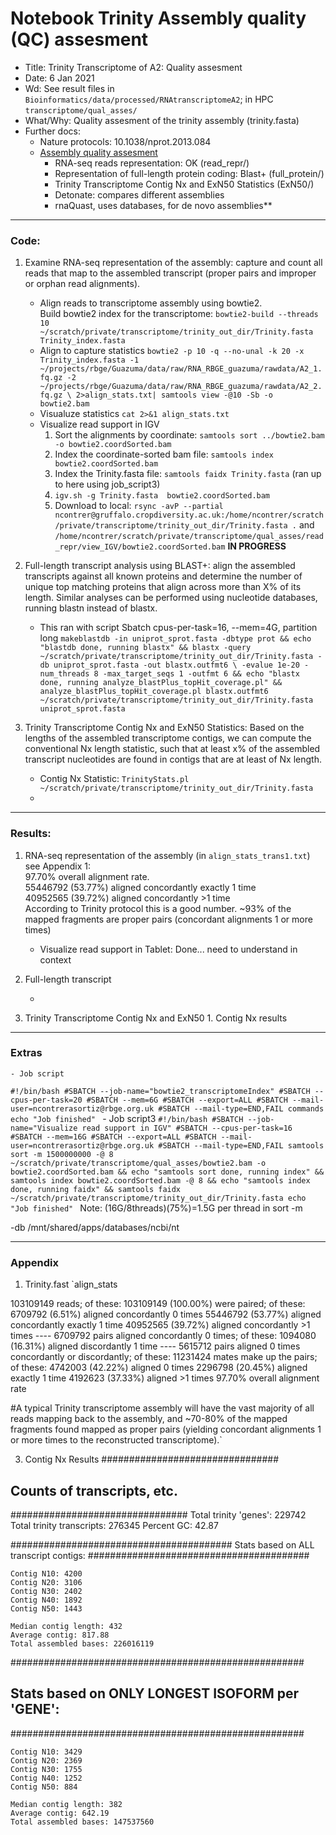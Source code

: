 # Notebook Trinity Assembly quality (QC) assesment

- Title: Trinity Transcriptome of A2: Quality assesment
- Date: 6 Jan 2021
- Wd: See result files in `Bioinformatics/data/processed/RNAtranscriptomeA2`; in HPC `transcriptome/qual_asses/`
- What/Why: Quality assesment of the trinity assembly (trinity.fasta)
- Further docs:
	- Nature protocols: 10.1038/nprot.2013.084
	- [Assembly quality assesment](https://github.com/trinityrnaseq/trinityrnaseq/wiki/Transcriptome-Assembly-Quality-Assessment)
		- RNA-seq reads representation: OK (read_repr/)
		- Representation of full-length protein coding: Blast+ (full_protein/)
		- Trinity Transcriptome Contig Nx and ExN50 Statistics (ExN50/)
		- Detonate: compares different assemblies
		- rnaQuast, uses databases, for de novo assemblies**

---------------------------------
### Code:

1. Examine RNA-seq representation of the assembly: capture and count all reads that map to the assembled transcript (proper pairs and improper or orphan read alignments).
	-  Align reads to transcriptome assembly using bowtie2.  
		Build bowtie2 index for the transcriptome:
	`bowtie2-build --threads 10 ~/scratch/private/transcriptome/trinity_out_dir/Trinity.fasta
 	Trinity_index.fasta`
	- Align to capture statistics
	`bowtie2 -p 10 -q --no-unal -k 20 -x Trinity_index.fasta -1 ~/projects/rbge/Guazuma/data/raw/RNA_RBGE_guazuma/rawdata/A2_1.fq.gz -2 ~/projects/rbge/Guazuma/data/raw/RNA_RBGE_guazuma/rawdata/A2_2.fq.gz \
		2>align_stats.txt| samtools view -@10 -Sb -o bowtie2.bam`
	- Visualuze statistics
	`cat 2>&1 align_stats.txt`
	- Visualize read support in IGV
		1. Sort the alignments by coordinate: `samtools sort ../bowtie2.bam -o bowtie2.coordSorted.bam`
		2. Index the coordinate-sorted bam file: `samtools index bowtie2.coordSorted.bam`
		3. Index the Trinity.fasta file: `samtools faidx Trinity.fasta` (ran up to here using job_script3)
		4. `igv.sh -g Trinity.fasta  bowtie2.coordSorted.bam`
		5. Download to local: `rsync -avP --partial ncontrer@gruffalo.cropdiversity.ac.uk:/home/ncontrer/scratch/private/transcriptome/trinity_out_dir/Trinity.fasta .` and `/home/ncontrer/scratch/private/transcriptome/qual_asses/read_repr/view_IGV/bowtie2.coordSorted.bam` **IN PROGRESS**

2. Full-length transcript analysis using BLAST+: align the assembled transcripts against all known proteins and determine the number of unique top matching proteins that align across more than X% of its length. Similar analyses can be performed using nucleotide databases, running blastn instead of blastx.
	- This ran with script Sbatch cpus-per-task=16, --mem=4G, partition long
	`makeblastdb -in uniprot_sprot.fasta -dbtype prot && echo "blastdb done, running blastx" &&
	blastx -query ~/scratch/private/transcriptome/trinity_out_dir/Trinity.fasta -db uniprot_sprot.fasta -out blastx.outfmt6 \
-evalue 1e-20 -num_threads 8 -max_target_seqs 1 -outfmt 6 && echo "blastx done, running analyze_blastPlus_topHit_coverage.pl" &&
	analyze_blastPlus_topHit_coverage.pl blastx.outfmt6 ~/scratch/private/transcriptome/trinity_out_dir/Trinity.fasta uniprot_sprot.fasta`

3. Trinity Transcriptome Contig Nx and ExN50 Statistics: Based on the lengths of the assembled transcriptome contigs, we can compute the conventional Nx length statistic, such that at least x% of the assembled transcript nucleotides are found in contigs that are at least of Nx length.
	- Contig Nx Statistic: `TrinityStats.pl ~/scratch/private/transcriptome/trinity_out_dir/Trinity.fasta`
	-


----------------------------------------
### Results:

1. RNA-seq representation of the assembly (in `align_stats_trans1.txt`) see Appendix 1:  
		97.70% overall alignment rate.  
		55446792 (53.77%) aligned concordantly exactly 1 time  
	 	40952565 (39.72%) aligned concordantly >1 time  
According to Trinity protocol this is a good number. ~93% of the mapped fragments are proper pairs (concordant alignments 1 or more times)

	- Visualize read support in Tablet: Done... need to understand in context

2. Full-length transcript

	-
3. Trinity Transcriptome Contig Nx and ExN50
		1. Contig Nx results
---------------------
### Extras
	- Job script
`#!/bin/bash
#SBATCH --job-name="bowtie2_transcriptomeIndex"
#SBATCH --cpus-per-task=20
#SBATCH --mem=6G
#SBATCH --export=ALL
#SBATCH --mail-user=ncontrerasortiz@rbge.org.uk
#SBATCH --mail-type=END,FAIL
commands
echo "Job finished"
`
	- Job script3
	`#!/bin/bash
#SBATCH --job-name="Visualize read support in IGV"
#SBATCH --cpus-per-task=16
#SBATCH --mem=16G
#SBATCH --export=ALL
#SBATCH --mail-user=ncontrerasortiz@rbge.org.uk
#SBATCH --mail-type=END,FAIL
samtools sort -m 1500000000 -@ 8 ~/scratch/private/transcriptome/qual_asses/bowtie2.bam -o bowtie2.coordSorted.bam && echo "samtools sort done, running index" &&
samtools index bowtie2.coordSorted.bam -@ 8 && echo "samtools index done, running faidx" &&
samtools faidx ~/scratch/private/transcriptome/trinity_out_dir/Trinity.fasta
echo "Job finished"
` Note: (16G/8threads)(75%)=1.5G per thread in sort -m

-db /mnt/shared/apps/databases/ncbi/nt

-----------------------------
### Appendix

1. Trinity.fast
`align_stats

103109149 reads; of these:
  103109149 (100.00%) were paired; of these:
    6709792 (6.51%) aligned concordantly 0 times
    55446792 (53.77%) aligned concordantly exactly 1 time
    40952565 (39.72%) aligned concordantly >1 times
    ----
    6709792 pairs aligned concordantly 0 times; of these:
      1094080 (16.31%) aligned discordantly 1 time
    ----
    5615712 pairs aligned 0 times concordantly or discordantly; of these:
      11231424 mates make up the pairs; of these:
        4742003 (42.22%) aligned 0 times
        2296798 (20.45%) aligned exactly 1 time
        4192623 (37.33%) aligned >1 times
97.70% overall alignment rate

#A typical Trinity transcriptome assembly will have the vast majority of all reads mapping back to the assembly, and ~70-80% of the mapped fragments found mapped as proper pairs (yielding concordant alignments 1 or more times to the reconstructed transcriptome).`

3. Contig Nx Results
################################
## Counts of transcripts, etc.
################################
Total trinity 'genes':	229742
Total trinity transcripts:	276345
Percent GC: 42.87

########################################
Stats based on ALL transcript contigs:
########################################

	Contig N10: 4200
	Contig N20: 3106
	Contig N30: 2402
	Contig N40: 1892
	Contig N50: 1443

	Median contig length: 432
	Average contig: 817.88
	Total assembled bases: 226016119


#####################################################
## Stats based on ONLY LONGEST ISOFORM per 'GENE':
#####################################################

	Contig N10: 3429
	Contig N20: 2369
	Contig N30: 1755
	Contig N40: 1252
	Contig N50: 884

	Median contig length: 382
	Average contig: 642.19
	Total assembled bases: 147537560
